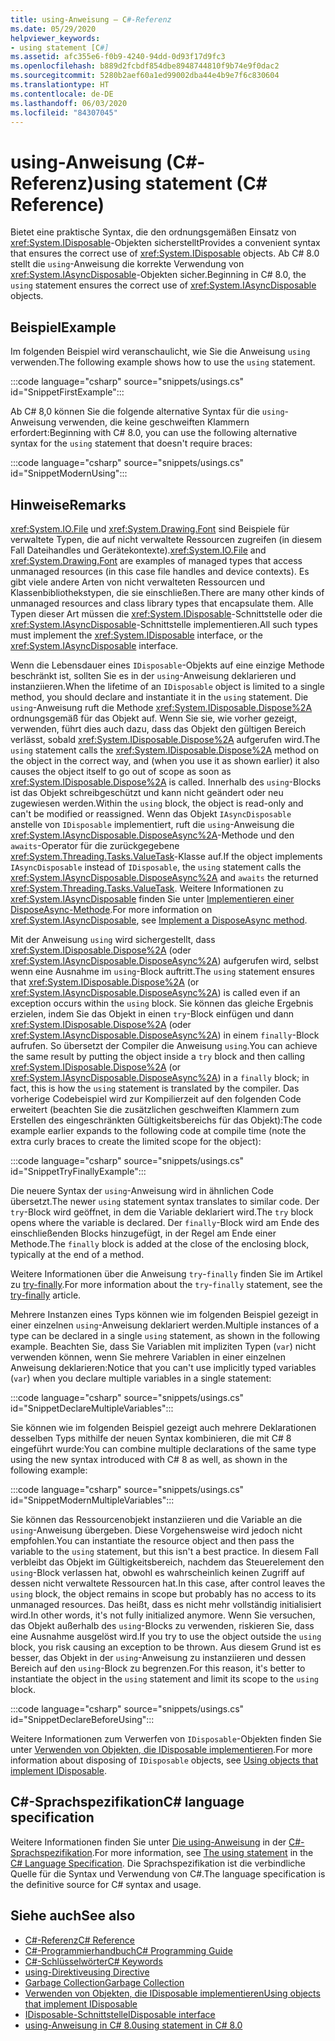 ```yaml
---
title: using-Anweisung – C#-Referenz
ms.date: 05/29/2020
helpviewer_keywords:
- using statement [C#]
ms.assetid: afc355e6-f0b9-4240-94dd-0d93f17d9fc3
ms.openlocfilehash: b889d2fcbdf854dbe8948744810f9b74e9f0dac2
ms.sourcegitcommit: 5280b2aef60a1ed99002dba44e4b9e7f6c830604
ms.translationtype: HT
ms.contentlocale: de-DE
ms.lasthandoff: 06/03/2020
ms.locfileid: "84307045"
---
```

# <a name="using-statement-c-reference"></a><span data-ttu-id="22c85-102">using-Anweisung (C#-Referenz)</span><span class="sxs-lookup"><span data-stu-id="22c85-102">using statement (C# Reference)</span></span>

<span data-ttu-id="22c85-103">Bietet eine praktische Syntax, die den ordnungsgemäßen Einsatz von <xref:System.IDisposable>-Objekten sicherstellt</span><span class="sxs-lookup"><span data-stu-id="22c85-103">Provides a convenient syntax that ensures the correct use of <xref:System.IDisposable> objects.</span></span> <span data-ttu-id="22c85-104">Ab C# 8.0 stellt die `using`-Anweisung die korrekte Verwendung von <xref:System.IAsyncDisposable>-Objekten sicher.</span><span class="sxs-lookup"><span data-stu-id="22c85-104">Beginning in C# 8.0, the `using` statement ensures the correct use of <xref:System.IAsyncDisposable> objects.</span></span>

## <a name="example"></a><span data-ttu-id="22c85-105">Beispiel</span><span class="sxs-lookup"><span data-stu-id="22c85-105">Example</span></span>

<span data-ttu-id="22c85-106">Im folgenden Beispiel wird veranschaulicht, wie Sie die Anweisung `using` verwenden.</span><span class="sxs-lookup"><span data-stu-id="22c85-106">The following example shows how to use the `using` statement.</span></span>

:::code language="csharp" source="snippets/usings.cs" id="SnippetFirstExample":::

<span data-ttu-id="22c85-107">Ab C# 8,0 können Sie die folgende alternative Syntax für die `using`-Anweisung verwenden, die keine geschweiften Klammern erfordert:</span><span class="sxs-lookup"><span data-stu-id="22c85-107">Beginning with C# 8.0, you can use the following alternative syntax for the `using` statement that doesn't require braces:</span></span>

:::code language="csharp" source="snippets/usings.cs" id="SnippetModernUsing":::

## <a name="remarks"></a><span data-ttu-id="22c85-108">Hinweise</span><span class="sxs-lookup"><span data-stu-id="22c85-108">Remarks</span></span>

<span data-ttu-id="22c85-109"><xref:System.IO.File> und <xref:System.Drawing.Font> sind Beispiele für verwaltete Typen, die auf nicht verwaltete Ressourcen zugreifen (in diesem Fall Dateihandles und Gerätekontexte).</span><span class="sxs-lookup"><span data-stu-id="22c85-109"><xref:System.IO.File> and <xref:System.Drawing.Font> are examples of managed types that access unmanaged resources (in this case file handles and device contexts).</span></span> <span data-ttu-id="22c85-110">Es gibt viele andere Arten von nicht verwalteten Ressourcen und Klassenbibliothekstypen, die sie einschließen.</span><span class="sxs-lookup"><span data-stu-id="22c85-110">There are many other kinds of unmanaged resources and class library types that encapsulate them.</span></span> <span data-ttu-id="22c85-111">Alle Typen dieser Art müssen die <xref:System.IDisposable>-Schnittstelle oder die <xref:System.IAsyncDisposable>-Schnittstelle implementieren.</span><span class="sxs-lookup"><span data-stu-id="22c85-111">All such types must implement the <xref:System.IDisposable> interface, or the <xref:System.IAsyncDisposable> interface.</span></span>

<span data-ttu-id="22c85-112">Wenn die Lebensdauer eines `IDisposable`-Objekts auf eine einzige Methode beschränkt ist, sollten Sie es in der `using`-Anweisung deklarieren und instanziieren.</span><span class="sxs-lookup"><span data-stu-id="22c85-112">When the lifetime of an `IDisposable` object is limited to a single method, you should declare and instantiate it in the `using` statement.</span></span> <span data-ttu-id="22c85-113">Die `using`-Anweisung ruft die Methode <xref:System.IDisposable.Dispose%2A> ordnungsgemäß für das Objekt auf. Wenn Sie sie, wie vorher gezeigt, verwenden, führt dies auch dazu, dass das Objekt den gültigen Bereich verlässt, sobald <xref:System.IDisposable.Dispose%2A> aufgerufen wird.</span><span class="sxs-lookup"><span data-stu-id="22c85-113">The `using` statement calls the <xref:System.IDisposable.Dispose%2A> method on the object in the correct way, and (when you use it as shown earlier) it also causes the object itself to go out of scope as soon as <xref:System.IDisposable.Dispose%2A> is called.</span></span> <span data-ttu-id="22c85-114">Innerhalb des `using`-Blocks ist das Objekt schreibgeschützt und kann nicht geändert oder neu zugewiesen werden.</span><span class="sxs-lookup"><span data-stu-id="22c85-114">Within the `using` block, the object is read-only and can't be modified or reassigned.</span></span> <span data-ttu-id="22c85-115">Wenn das Objekt `IAsyncDisposable` anstelle von `IDisposable` implementiert, ruft die `using`-Anweisung die <xref:System.IAsyncDisposable.DisposeAsync%2A>-Methode und den `awaits`-Operator für die zurückgegebene <xref:System.Threading.Tasks.ValueTask>-Klasse auf.</span><span class="sxs-lookup"><span data-stu-id="22c85-115">If the object implements `IAsyncDisposable` instead of `IDisposable`, the `using` statement calls the <xref:System.IAsyncDisposable.DisposeAsync%2A> and `awaits` the returned <xref:System.Threading.Tasks.ValueTask>.</span></span> <span data-ttu-id="22c85-116">Weitere Informationen zu <xref:System.IAsyncDisposable> finden Sie unter [Implementieren einer DisposeAsync-Methode](../../../standard/garbage-collection/implementing-disposeasync.md).</span><span class="sxs-lookup"><span data-stu-id="22c85-116">For more information on <xref:System.IAsyncDisposable>, see [Implement a DisposeAsync method](../../../standard/garbage-collection/implementing-disposeasync.md).</span></span>

<span data-ttu-id="22c85-117">Mit der Anweisung `using` wird sichergestellt, dass <xref:System.IDisposable.Dispose%2A> (oder <xref:System.IAsyncDisposable.DisposeAsync%2A>) aufgerufen wird, selbst wenn eine Ausnahme im `using`-Block auftritt.</span><span class="sxs-lookup"><span data-stu-id="22c85-117">The `using` statement ensures that <xref:System.IDisposable.Dispose%2A> (or <xref:System.IAsyncDisposable.DisposeAsync%2A>) is called even if an exception occurs within the `using` block.</span></span> <span data-ttu-id="22c85-118">Sie können das gleiche Ergebnis erzielen, indem Sie das Objekt in einen `try`-Block einfügen und dann <xref:System.IDisposable.Dispose%2A> (oder <xref:System.IAsyncDisposable.DisposeAsync%2A>) in einem `finally`-Block aufrufen. So übersetzt der Compiler die Anweisung `using`.</span><span class="sxs-lookup"><span data-stu-id="22c85-118">You can achieve the same result by putting the object inside a `try` block and then calling <xref:System.IDisposable.Dispose%2A> (or <xref:System.IAsyncDisposable.DisposeAsync%2A>) in a `finally` block; in fact, this is how the `using` statement is translated by the compiler.</span></span> <span data-ttu-id="22c85-119">Das vorherige Codebeispiel wird zur Kompilierzeit auf den folgenden Code erweitert (beachten Sie die zusätzlichen geschweiften Klammern zum Erstellen des eingeschränkten Gültigkeitsbereichs für das Objekt):</span><span class="sxs-lookup"><span data-stu-id="22c85-119">The code example earlier expands to the following code at compile time (note the extra curly braces to create the limited scope for the object):</span></span>

:::code language="csharp" source="snippets/usings.cs" id="SnippetTryFinallyExample":::

<span data-ttu-id="22c85-120">Die neuere Syntax der `using`-Anweisung wird in ähnlichen Code übersetzt.</span><span class="sxs-lookup"><span data-stu-id="22c85-120">The newer `using` statement syntax translates to similar code.</span></span> <span data-ttu-id="22c85-121">Der `try`-Block wird geöffnet, in dem die Variable deklariert wird.</span><span class="sxs-lookup"><span data-stu-id="22c85-121">The `try` block opens where the variable is declared.</span></span> <span data-ttu-id="22c85-122">Der `finally`-Block wird am Ende des einschließenden Blocks hinzugefügt, in der Regel am Ende einer Methode.</span><span class="sxs-lookup"><span data-stu-id="22c85-122">The `finally` block is added at the close of the enclosing block, typically at the end of a method.</span></span>

<span data-ttu-id="22c85-123">Weitere Informationen über die Anweisung `try`-`finally` finden Sie im Artikel zu [try-finally](try-finally.md).</span><span class="sxs-lookup"><span data-stu-id="22c85-123">For more information about the `try`-`finally` statement, see the [try-finally](try-finally.md) article.</span></span>

<span data-ttu-id="22c85-124">Mehrere Instanzen eines Typs können wie im folgenden Beispiel gezeigt in einer einzelnen `using`-Anweisung deklariert werden.</span><span class="sxs-lookup"><span data-stu-id="22c85-124">Multiple instances of a type can be declared in a single `using` statement, as shown in the following example.</span></span> <span data-ttu-id="22c85-125">Beachten Sie, dass Sie Variablen mit impliziten Typen (`var`) nicht verwenden können, wenn Sie mehrere Variablen in einer einzelnen Anweisung deklarieren:</span><span class="sxs-lookup"><span data-stu-id="22c85-125">Notice that you can't use implicitly typed variables (`var`) when you declare multiple variables in a single statement:</span></span>

:::code language="csharp" source="snippets/usings.cs" id="SnippetDeclareMultipleVariables":::

<span data-ttu-id="22c85-126">Sie können wie im folgenden Beispiel gezeigt auch mehrere Deklarationen desselben Typs mithilfe der neuen Syntax kombinieren, die mit C# 8 eingeführt wurde:</span><span class="sxs-lookup"><span data-stu-id="22c85-126">You can combine multiple declarations of the same type using the new syntax introduced with C# 8 as well, as shown in the following example:</span></span>

:::code language="csharp" source="snippets/usings.cs" id="SnippetModernMultipleVariables":::

<span data-ttu-id="22c85-127">Sie können das Ressourcenobjekt instanziieren und die Variable an die `using`-Anweisung übergeben. Diese Vorgehensweise wird jedoch nicht empfohlen.</span><span class="sxs-lookup"><span data-stu-id="22c85-127">You can instantiate the resource object and then pass the variable to the `using` statement, but this isn't a best practice.</span></span> <span data-ttu-id="22c85-128">In diesem Fall verbleibt das Objekt im Gültigkeitsbereich, nachdem das Steuerelement den `using`-Block verlassen hat, obwohl es wahrscheinlich keinen Zugriff auf dessen nicht verwaltete Ressourcen hat.</span><span class="sxs-lookup"><span data-stu-id="22c85-128">In this case, after control leaves the `using` block, the object remains in scope but probably has no access to its unmanaged resources.</span></span> <span data-ttu-id="22c85-129">Das heißt, dass es nicht mehr vollständig initialisiert wird.</span><span class="sxs-lookup"><span data-stu-id="22c85-129">In other words, it's not fully initialized anymore.</span></span> <span data-ttu-id="22c85-130">Wenn Sie versuchen, das Objekt außerhalb des `using`-Blocks zu verwenden, riskieren Sie, dass eine Ausnahme ausgelöst wird.</span><span class="sxs-lookup"><span data-stu-id="22c85-130">If you try to use the object outside the `using` block, you risk causing an exception to be thrown.</span></span> <span data-ttu-id="22c85-131">Aus diesem Grund ist es besser, das Objekt in der `using`-Anweisung zu instanziieren und dessen Bereich auf den `using`-Block zu begrenzen.</span><span class="sxs-lookup"><span data-stu-id="22c85-131">For this reason, it's better to instantiate the object in the `using` statement and limit its scope to the `using` block.</span></span>

:::code language="csharp" source="snippets/usings.cs" id="SnippetDeclareBeforeUsing":::

<span data-ttu-id="22c85-132">Weitere Informationen zum Verwerfen von `IDisposable`-Objekten finden Sie unter [Verwenden von Objekten, die IDisposable implementieren](../../../standard/garbage-collection/using-objects.md).</span><span class="sxs-lookup"><span data-stu-id="22c85-132">For more information about disposing of `IDisposable` objects, see [Using objects that implement IDisposable](../../../standard/garbage-collection/using-objects.md).</span></span>

## <a name="c-language-specification"></a><span data-ttu-id="22c85-133">C#-Sprachspezifikation</span><span class="sxs-lookup"><span data-stu-id="22c85-133">C# language specification</span></span>

<span data-ttu-id="22c85-134">Weitere Informationen finden Sie unter [Die using-Anweisung](~/_csharplang/spec/statements.md#the-using-statement) in der [C#-Sprachspezifikation](/dotnet/csharp/language-reference/language-specification/introduction).</span><span class="sxs-lookup"><span data-stu-id="22c85-134">For more information, see [The using statement](~/_csharplang/spec/statements.md#the-using-statement) in the [C# Language Specification](/dotnet/csharp/language-reference/language-specification/introduction).</span></span> <span data-ttu-id="22c85-135">Die Sprachspezifikation ist die verbindliche Quelle für die Syntax und Verwendung von C#.</span><span class="sxs-lookup"><span data-stu-id="22c85-135">The language specification is the definitive source for C# syntax and usage.</span></span>

## <a name="see-also"></a><span data-ttu-id="22c85-136">Siehe auch</span><span class="sxs-lookup"><span data-stu-id="22c85-136">See also</span></span>

- [<span data-ttu-id="22c85-137">C#-Referenz</span><span class="sxs-lookup"><span data-stu-id="22c85-137">C# Reference</span></span>](../index.md)
- [<span data-ttu-id="22c85-138">C#-Programmierhandbuch</span><span class="sxs-lookup"><span data-stu-id="22c85-138">C# Programming Guide</span></span>](../../programming-guide/index.md)
- [<span data-ttu-id="22c85-139">C#-Schlüsselwörter</span><span class="sxs-lookup"><span data-stu-id="22c85-139">C# Keywords</span></span>](index.md)
- [<span data-ttu-id="22c85-140">using-Direktive</span><span class="sxs-lookup"><span data-stu-id="22c85-140">using Directive</span></span>](using-directive.md)
- [<span data-ttu-id="22c85-141">Garbage Collection</span><span class="sxs-lookup"><span data-stu-id="22c85-141">Garbage Collection</span></span>](../../../standard/garbage-collection/index.md)
- [<span data-ttu-id="22c85-142">Verwenden von Objekten, die IDisposable implementieren</span><span class="sxs-lookup"><span data-stu-id="22c85-142">Using objects that implement IDisposable</span></span>](../../../standard/garbage-collection/using-objects.md)
- [<span data-ttu-id="22c85-143">IDisposable-Schnittstelle</span><span class="sxs-lookup"><span data-stu-id="22c85-143">IDisposable interface</span></span>](xref:System.IDisposable)
- [<span data-ttu-id="22c85-144">using-Anweisung in C# 8.0</span><span class="sxs-lookup"><span data-stu-id="22c85-144">using statement in C# 8.0</span></span>](~/_csharplang/proposals/csharp-8.0/using.md)

